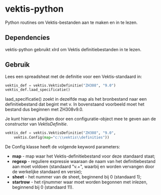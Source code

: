 # vektis-python

Python routines om Vektis-bestanden aan te maken en in te lezen.

## Dependencies
vektis-python gebruikt xlrd om Vektis definitiebestanden in te lezen.

## Gebruik
Lees een spreadsheat met de definitie voor een Vektis-standaard in:

```python
vektis_def = vektis.VektisDefinitie("ZH308", "9.0")
vektis_def.laad_specificatie()
```

laad_specificatie() zoekt in dezelfde map als het bronbestand naar een definitiebestand
dat begint met <standaard>v<versie>. In bovenstaand voorbeeld moet het bestand dus
beginnen met ZH308v9.0.

Je kunt hiervan afwijken door een configuratie-object mee te geven aan de constructor
van *VektisDefinitie*.

```python
vektis_def = vektis.VektisDefinitie("ZH308", "9.0", 
    vektis.Config(map="c:\\vektis\\definities"))
```

De Config klasse heeft de volgende keyword parameters:
* **map** - map waar het Vektis-definitiebestand voor deze standaard staat;
* **regexp** - reguliere expressie waaraan de naam van het definitiebestand aan moet voldoen 
    (standaard "<STANDAARD>v<VERSIE>.+", waarbij <STANDAARD> en <VERSIE> worden vervangen
    door de werkelijke standaard en versie);
* **sheet** - het nummer van de sheet, beginnend bij 0 (standaard 1);
* **startrow** - het rijnummer waar moet worden begonnen met inlezen, beginnend bij 0 (standaard 11).

